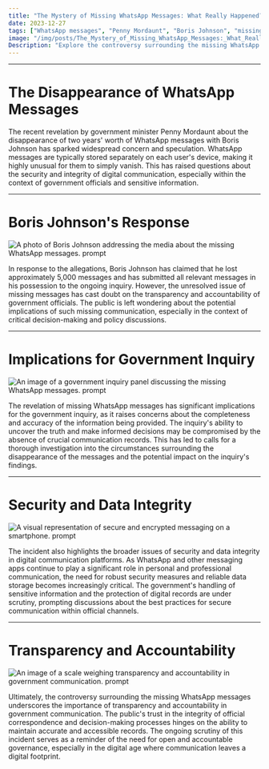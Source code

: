 ```yaml
---
title: "The Mystery of Missing WhatsApp Messages: What Really Happened?"
date: 2023-12-27
tags: ["WhatsApp messages", "Penny Mordaunt", "Boris Johnson", "missing messages", "government inquiry"]
image: "/img/posts/The_Mystery_of_Missing_WhatsApp_Messages:_What_Really_Happened?/0.png"
Description: "Explore the controversy surrounding the missing WhatsApp messages between Penny Mordaunt and Boris Johnson, and the implications for the ongoing government inquiry."
---
```



---
# The Disappearance of WhatsApp Messages

The recent revelation by government minister Penny Mordaunt about the disappearance of two years' worth of WhatsApp messages with Boris Johnson has sparked widespread concern and speculation. WhatsApp messages are typically stored separately on each user's device, making it highly unusual for them to simply vanish. This has raised questions about the security and integrity of digital communication, especially within the context of government officials and sensitive information.



---
# Boris Johnson's Response

![A photo of Boris Johnson addressing the media about the missing WhatsApp messages. prompt](/img/posts/The_Mystery_of_Missing_WhatsApp_Messages:_What_Really_Happened?/2.png "A photo of Boris Johnson addressing the media about the missing WhatsApp messages.")

In response to the allegations, Boris Johnson has claimed that he lost approximately 5,000 messages and has submitted all relevant messages in his possession to the ongoing inquiry. However, the unresolved issue of missing messages has cast doubt on the transparency and accountability of government officials. The public is left wondering about the potential implications of such missing communication, especially in the context of critical decision-making and policy discussions.



---
# Implications for Government Inquiry

![An image of a government inquiry panel discussing the missing WhatsApp messages. prompt](/img/posts/The_Mystery_of_Missing_WhatsApp_Messages:_What_Really_Happened?/3.png "An image of a government inquiry panel discussing the missing WhatsApp messages.")

The revelation of missing WhatsApp messages has significant implications for the government inquiry, as it raises concerns about the completeness and accuracy of the information being provided. The inquiry's ability to uncover the truth and make informed decisions may be compromised by the absence of crucial communication records. This has led to calls for a thorough investigation into the circumstances surrounding the disappearance of the messages and the potential impact on the inquiry's findings.



---
# Security and Data Integrity

![A visual representation of secure and encrypted messaging on a smartphone. prompt](/img/posts/The_Mystery_of_Missing_WhatsApp_Messages:_What_Really_Happened?/4.png "A visual representation of secure and encrypted messaging on a smartphone.")

The incident also highlights the broader issues of security and data integrity in digital communication platforms. As WhatsApp and other messaging apps continue to play a significant role in personal and professional communication, the need for robust security measures and reliable data storage becomes increasingly critical. The government's handling of sensitive information and the protection of digital records are under scrutiny, prompting discussions about the best practices for secure communication within official channels.



---
# Transparency and Accountability

![An image of a scale weighing transparency and accountability in government communication. prompt](/img/posts/The_Mystery_of_Missing_WhatsApp_Messages:_What_Really_Happened?/5.png "An image of a scale weighing transparency and accountability in government communication.")

Ultimately, the controversy surrounding the missing WhatsApp messages underscores the importance of transparency and accountability in government communication. The public's trust in the integrity of official correspondence and decision-making processes hinges on the ability to maintain accurate and accessible records. The ongoing scrutiny of this incident serves as a reminder of the need for open and accountable governance, especially in the digital age where communication leaves a digital footprint.



